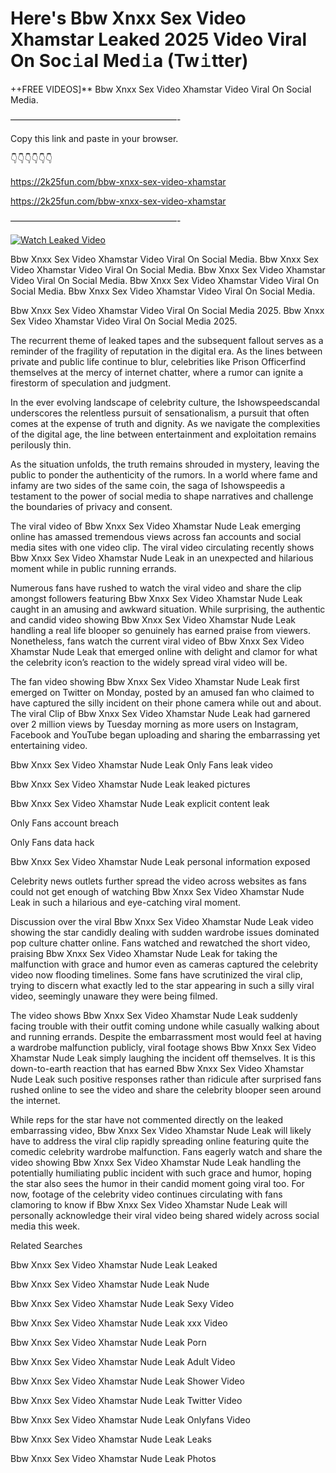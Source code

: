 # Here's Bbw Xnxx Sex Video Xhamstar Leaked 2025 Video Viral On Soc𝚒al Med𝚒a (Tw𝚒tter)

++FREE VIDEOS]** Bbw Xnxx Sex Video Xhamstar Video Viral On Social Media.

———————————————————-

Copy this link and paste in your browser.

👇👇👇👇👇👇

https://2k25fun.com/bbw-xnxx-sex-video-xhamstar

https://2k25fun.com/bbw-xnxx-sex-video-xhamstar

———————————————————-

[![Watch Leaked Video](https://miro.medium.com/v2/resize:fit:828/format:webp/1*cilzJN44JGOrTw9NJCrNHA.gif "Watch Leaked Video")](https://2k25fun.com/bbw-xnxx-sex-video-xhamstar)

Bbw Xnxx Sex Video Xhamstar Video Viral On Social Media. Bbw Xnxx Sex Video Xhamstar Video Viral On Social Media. Bbw Xnxx Sex Video Xhamstar Video Viral On Social Media. Bbw Xnxx Sex Video Xhamstar Video Viral On Social Media. Bbw Xnxx Sex Video Xhamstar Video Viral On Social Media.

Bbw Xnxx Sex Video Xhamstar Video Viral On Social Media 2025. Bbw Xnxx Sex Video Xhamstar Video Viral On Social Media 2025.

The recurrent theme of leaked tapes and the subsequent fallout serves as a reminder of the fragility of reputation in the digital era. As the lines between private and public life continue to blur, celebrities like Prison Officerfind themselves at the mercy of internet chatter, where a rumor can ignite a firestorm of speculation and judgment.

In the ever evolving landscape of celebrity culture, the Ishowspeedscandal underscores the relentless pursuit of sensationalism, a pursuit that often comes at the expense of truth and dignity. As we navigate the complexities of the digital age, the line between entertainment and exploitation remains perilously thin.

As the situation unfolds, the truth remains shrouded in mystery, leaving the public to ponder the authenticity of the rumors. In a world where fame and infamy are two sides of the same coin, the saga of Ishowspeedis a testament to the power of social media to shape narratives and challenge the boundaries of privacy and consent.

The viral video of Bbw Xnxx Sex Video Xhamstar Nude Leak emerging online has amassed tremendous views across fan accounts and social media sites with one video clip. The viral video circulating recently shows Bbw Xnxx Sex Video Xhamstar Nude Leak in an unexpected and hilarious moment while in public running errands.

Numerous fans have rushed to watch the viral video and share the clip amongst followers featuring Bbw Xnxx Sex Video Xhamstar Nude Leak caught in an amusing and awkward situation. While surprising, the authentic and candid video showing Bbw Xnxx Sex Video Xhamstar Nude Leak handling a real life blooper so genuinely has earned praise from viewers. Nonetheless, fans watch the current viral video of Bbw Xnxx Sex Video Xhamstar Nude Leak that emerged online with delight and clamor for what the celebrity icon’s reaction to the widely spread viral video will be.

The fan video showing Bbw Xnxx Sex Video Xhamstar Nude Leak first emerged on Twitter on Monday, posted by an amused fan who claimed to have captured the silly incident on their phone camera while out and about. The viral Clip of Bbw Xnxx Sex Video Xhamstar Nude Leak had garnered over 2 million views by Tuesday morning as more users on Instagram, Facebook and YouTube began uploading and sharing the embarrassing yet entertaining video.

Bbw Xnxx Sex Video Xhamstar Nude Leak Only Fans leak video

Bbw Xnxx Sex Video Xhamstar Nude Leak leaked pictures

Bbw Xnxx Sex Video Xhamstar Nude Leak explicit content leak

Only Fans account breach

Only Fans data hack

Bbw Xnxx Sex Video Xhamstar Nude Leak personal information exposed

Celebrity news outlets further spread the video across websites as fans could not get enough of watching Bbw Xnxx Sex Video Xhamstar Nude Leak in such a hilarious and eye-catching viral moment.

Discussion over the viral Bbw Xnxx Sex Video Xhamstar Nude Leak video showing the star candidly dealing with sudden wardrobe issues dominated pop culture chatter online. Fans watched and rewatched the short video, praising Bbw Xnxx Sex Video Xhamstar Nude Leak for taking the malfunction with grace and humor even as cameras captured the celebrity video now flooding timelines. Some fans have scrutinized the viral clip, trying to discern what exactly led to the star appearing in such a silly viral video, seemingly unaware they were being filmed.

The video shows Bbw Xnxx Sex Video Xhamstar Nude Leak suddenly facing trouble with their outfit coming undone while casually walking about and running errands. Despite the embarrassment most would feel at having a wardrobe malfunction publicly, viral footage shows Bbw Xnxx Sex Video Xhamstar Nude Leak simply laughing the incident off themselves. It is this down-to-earth reaction that has earned Bbw Xnxx Sex Video Xhamstar Nude Leak such positive responses rather than ridicule after surprised fans rushed online to see the video and share the celebrity blooper seen around the internet.

While reps for the star have not commented directly on the leaked embarrassing video, Bbw Xnxx Sex Video Xhamstar Nude Leak will likely have to address the viral clip rapidly spreading online featuring quite the comedic celebrity wardrobe malfunction. Fans eagerly watch and share the video showing Bbw Xnxx Sex Video Xhamstar Nude Leak handling the potentially humiliating public incident with such grace and humor, hoping the star also sees the humor in their candid moment going viral too. For now, footage of the celebrity video continues circulating with fans clamoring to know if Bbw Xnxx Sex Video Xhamstar Nude Leak will personally acknowledge their viral video being shared widely across social media this week.

Related Searches

Bbw Xnxx Sex Video Xhamstar Nude Leak Leaked

Bbw Xnxx Sex Video Xhamstar Nude Leak Nude

Bbw Xnxx Sex Video Xhamstar Nude Leak Sexy Video

Bbw Xnxx Sex Video Xhamstar Nude Leak xxx Video

Bbw Xnxx Sex Video Xhamstar Nude Leak Porn

Bbw Xnxx Sex Video Xhamstar Nude Leak Adult Video

Bbw Xnxx Sex Video Xhamstar Nude Leak Shower Video

Bbw Xnxx Sex Video Xhamstar Nude Leak Twitter Video

Bbw Xnxx Sex Video Xhamstar Nude Leak Onlyfans Video

Bbw Xnxx Sex Video Xhamstar Nude Leak Leaks

Bbw Xnxx Sex Video Xhamstar Nude Leak Photos